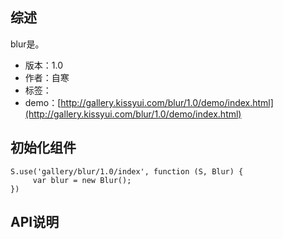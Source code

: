 ## 综述

blur是。

* 版本：1.0
* 作者：自寒
* 标签：
* demo：[http://gallery.kissyui.com/blur/1.0/demo/index.html](http://gallery.kissyui.com/blur/1.0/demo/index.html)

## 初始化组件

    S.use('gallery/blur/1.0/index', function (S, Blur) {
         var blur = new Blur();
    })

## API说明
